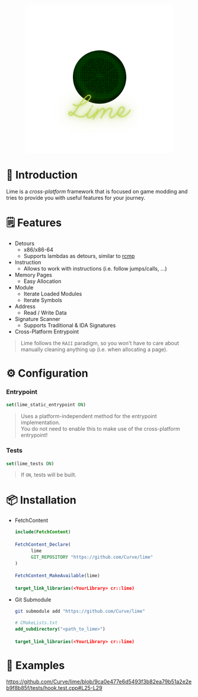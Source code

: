 <p align="center">
    <img src="assets/lime.svg" width=400>
</p>

# 👋 Introduction
Lime is a *cross-platform* framework that is focused on game modding and tries to provide you with useful features for your journey.


# 🗒️ Features
- Detours
  - x86/x86-64
  - Supports lambdas as detours, similar to [rcmp](https://github.com/Smertig/rcmp)
- Instruction
  - Allows to work with instructions (i.e. follow jumps/calls, ...)
- Memory Pages
  - Easy Allocation
- Module
  - Iterate Loaded Modules
  - Iterate Symbols
- Address
  - Read / Write Data
- Signature Scanner
  - Supports Traditional & IDA Signatures
- Cross-Platform Entrypoint

> Lime follows the `RAII` paradigm, so you won't have to care about manually cleaning anything up (i.e. when allocating a page).

# ⚙️ Configuration

### Entrypoint
```cmake
set(lime_static_entrypoint ON)
```
> Uses a platform-independent method for the entrypoint implementation.  
> You do not need to enable this to make use of the cross-platform entrypoint!

### Tests
```cmake
set(lime_tests ON)
```
> If `ON`, tests will be built.  

# 📦 Installation
- FetchContent
  ```cmake
  include(FetchContent)

  FetchContent_Declare(
        lime
        GIT_REPOSITORY "https://github.com/Curve/lime"
  )

  FetchContent_MakeAvailable(lime)

  target_link_libraries(<YourLibrary> cr::lime)
  ```

- Git Submodule
  ```bash
  git submodule add "https://github.com/Curve/lime"
  ```
  ```cmake
  # CMakeLists.txt
  add_subdirectory("<path_to_lime>")

  target_link_libraries(<YourLibrary> cr::lime)
  ```

# 📖 Examples

https://github.com/Curve/lime/blob/9ca0e477e6d5493f3b82ea79b51a2e2eb9f8b85f/tests/hook.test.cpp#L25-L29
